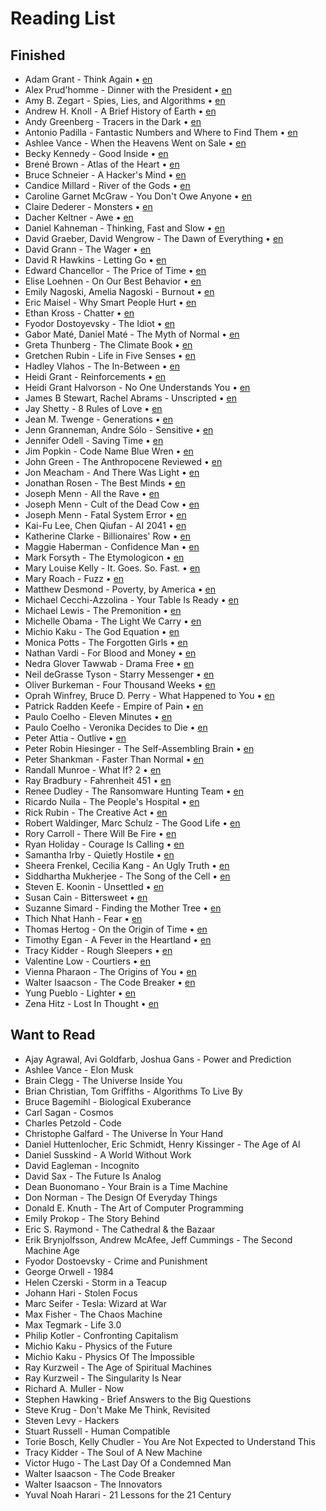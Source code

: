 # Reading List

## Finished

* Adam Grant - Think Again • [en](https://github.com/geovedi/book-notes/blob/main/2021/think-again.md)
* Alex Prud'homme - Dinner with the President • [en](https://github.com/geovedi/book-notes/blob/main/2023/dinner-with-the-president.md)
* Amy B. Zegart - Spies, Lies, and Algorithms • [en](https://github.com/geovedi/book-notes/blob/main/2022/spies-lies-and-algorithms.md)
* Andrew H. Knoll - A Brief History of Earth • [en](https://github.com/geovedi/book-notes/blob/main/2021/a-brief-history-of-earth.md)
* Andy Greenberg - Tracers in the Dark • [en](https://github.com/geovedi/book-notes/blob/main/2022/tracers-in-the-dark.md)
* Antonio Padilla - Fantastic Numbers and Where to Find Them • [en](https://github.com/geovedi/book-notes/blob/main/2022/fantastic-numbers-and-where-to-find-them.md)
* Ashlee Vance - When the Heavens Went on Sale • [en](https://github.com/geovedi/book-notes/blob/main/2023/when-the-heavens-went-on-sale.md)
* Becky Kennedy - Good Inside • [en](https://github.com/geovedi/book-notes/blob/main/2022/good-inside.md)
* Brené Brown - Atlas of the Heart • [en](https://github.com/geovedi/book-notes/blob/main/2021/atlas-of-the-heart.md)
* Bruce Schneier - A Hacker's Mind • [en](https://github.com/geovedi/book-notes/blob/main/2023/a-hacker's-mind.md)
* Candice Millard - River of the Gods • [en](https://github.com/geovedi/book-notes/blob/main/2022/river-of-the-gods.md)
* Caroline Garnet McGraw - You Don't Owe Anyone • [en](https://github.com/geovedi/book-notes/blob/main/2021/you-don't-owe-anyone.md)
* Claire Dederer - Monsters • [en](https://github.com/geovedi/book-notes/blob/main/2023/monsters.md)
* Dacher Keltner - Awe • [en](https://github.com/geovedi/book-notes/blob/main/2023/awe.md)
* Daniel Kahneman - Thinking, Fast and Slow • [en](https://github.com/geovedi/book-notes/blob/main/2011/thinking-fast-and-slow.md)
* David Graeber, David Wengrow - The Dawn of Everything • [en](https://github.com/geovedi/book-notes/blob/main/2021/the-dawn-of-everything.md)
* David Grann - The Wager • [en](https://github.com/geovedi/book-notes/blob/main/2023/the-wager.md)
* David R Hawkins - Letting Go • [en](https://github.com/geovedi/book-notes/blob/main/2012/letting-go.md)
* Edward Chancellor - The Price of Time • [en](https://github.com/geovedi/book-notes/blob/main/2022/the-price-of-time.md)
* Elise Loehnen - On Our Best Behavior • [en](https://github.com/geovedi/book-notes/blob/main/2023/on-our-best-behavior.md)
* Emily Nagoski, Amelia Nagoski - Burnout • [en](https://github.com/geovedi/book-notes/blob/main/2019/burnout.md)
* Eric Maisel - Why Smart People Hurt • [en](https://github.com/geovedi/book-notes/blob/main/2013/why-smart-people-hurt.md)
* Ethan Kross - Chatter • [en](https://github.com/geovedi/book-notes/blob/main/2021/chatter.md)
* Fyodor Dostoyevsky - The Idiot • [en](https://github.com/geovedi/book-notes/blob/main/1869/the-idiot.md)
* Gabor Maté, Daniel Maté - The Myth of Normal • [en](https://github.com/geovedi/book-notes/blob/main/2022/the-myth-of-normal.md)
* Greta Thunberg - The Climate Book • [en](https://github.com/geovedi/book-notes/blob/main/2023/the-climate-book.md)
* Gretchen Rubin - Life in Five Senses • [en](https://github.com/geovedi/book-notes/blob/main/2023/life-in-five-senses.md)
* Hadley Vlahos - The In-Between • [en](https://github.com/geovedi/book-notes/blob/main/2023/the-in-between.md)
* Heidi Grant - Reinforcements • [en](https://github.com/geovedi/book-notes/blob/main/2018/reinforcements.md)
* Heidi Grant Halvorson - No One Understands You • [en](https://github.com/geovedi/book-notes/blob/main/2015/no-one-understands-you.md)
* James B Stewart, Rachel Abrams - Unscripted • [en](https://github.com/geovedi/book-notes/blob/main/2023/unscripted.md)
* Jay Shetty - 8 Rules of Love • [en](https://github.com/geovedi/book-notes/blob/main/2023/8-rules-of-love.md)
* Jean M. Twenge - Generations • [en](https://github.com/geovedi/book-notes/blob/main/2023/generations.md)
* Jenn Granneman, Andre Sólo - Sensitive • [en](https://github.com/geovedi/book-notes/blob/main/2023/sensitive.md)
* Jennifer Odell - Saving Time • [en](https://github.com/geovedi/book-notes/blob/main/2023/saving-time.md)
* Jim Popkin - Code Name Blue Wren • [en](https://github.com/geovedi/book-notes/blob/main/2023/code-name-blue-wren.md)
* John Green - The Anthropocene Reviewed • [en](https://github.com/geovedi/book-notes/blob/main/2021/the-anthropocene-reviewed.md)
* Jon Meacham - And There Was Light • [en](https://github.com/geovedi/book-notes/blob/main/2022/and-there-was-light.md)
* Jonathan Rosen - The Best Minds • [en](https://github.com/geovedi/book-notes/blob/main/2023/the-best-minds.md)
* Joseph Menn - All the Rave • [en](https://github.com/geovedi/book-notes/blob/main/2003/all-the-rave.md)
* Joseph Menn - Cult of the Dead Cow • [en](https://github.com/geovedi/book-notes/blob/main/2019/cult-of-the-dead-cow.md)
* Joseph Menn - Fatal System Error • [en](https://github.com/geovedi/book-notes/blob/main/2010/fatal-system-error.md)
* Kai-Fu Lee, Chen Qiufan - AI 2041 • [en](https://github.com/geovedi/book-notes/blob/main/2021/ai-2041.md)
* Katherine Clarke - Billionaires' Row • [en](https://github.com/geovedi/book-notes/blob/main/2023/billionaires-row.md)
* Maggie Haberman - Confidence Man • [en](https://github.com/geovedi/book-notes/blob/main/2022/confidence-man.md)
* Mark Forsyth - The Etymologicon • [en](https://github.com/geovedi/book-notes/blob/main/2012/the-etymologicon.md)
* Mary Louise Kelly - It. Goes. So. Fast. • [en](https://github.com/geovedi/book-notes/blob/main/2023/it-goes-so-fast.md)
* Mary Roach - Fuzz • [en](https://github.com/geovedi/book-notes/blob/main/2021/fuzz.md)
* Matthew Desmond - Poverty, by America • [en](https://github.com/geovedi/book-notes/blob/main/2023/poverty-by-america.md)
* Michael Cecchi-Azzolina - Your Table Is Ready • [en](https://github.com/geovedi/book-notes/blob/main/2022/your-table-is-ready.md)
* Michael Lewis - The Premonition • [en](https://github.com/geovedi/book-notes/blob/main/2021/the-premonition.md)
* Michelle Obama - The Light We Carry • [en](https://github.com/geovedi/book-notes/blob/main/2022/the-light-we-carry.md)
* Michio Kaku - The God Equation • [en](https://github.com/geovedi/book-notes/blob/main/2021/the-god-equation.md)
* Monica Potts - The Forgotten Girls • [en](https://github.com/geovedi/book-notes/blob/main/2023/the-forgotten-girls.md)
* Nathan Vardi - For Blood and Money • [en](https://github.com/geovedi/book-notes/blob/main/2022/for-blood-and-money.md)
* Nedra Glover Tawwab - Drama Free • [en](https://github.com/geovedi/book-notes/blob/main/2023/drama-free.md)
* Neil deGrasse Tyson - Starry Messenger • [en](https://github.com/geovedi/book-notes/blob/main/2022/starry-messenger.md)
* Oliver Burkeman - Four Thousand Weeks • [en](https://github.com/geovedi/book-notes/blob/main/2021/four-thousand-weeks.md)
* Oprah Winfrey, Bruce D. Perry - What Happened to You • [en](https://github.com/geovedi/book-notes/blob/main/2021/what-happened-to-you.md)
* Patrick Radden Keefe - Empire of Pain • [en](https://github.com/geovedi/book-notes/blob/main/2021/empire-of-pain.md)
* Paulo Coelho - Eleven Minutes • [en](https://github.com/geovedi/book-notes/blob/main/2003/eleven-minutes.md)
* Paulo Coelho - Veronika Decides to Die • [en](https://github.com/geovedi/book-notes/blob/main/1998/veronika-decides-to-die.md)
* Peter Attia - Outlive • [en](https://github.com/geovedi/book-notes/blob/main/2023/outlive.md)
* Peter Robin Hiesinger - The Self-Assembling Brain • [en](https://github.com/geovedi/book-notes/blob/main/2021/the-self-assembling-brain.md)
* Peter Shankman - Faster Than Normal • [en](https://github.com/geovedi/book-notes/blob/main/2014/faster-than-normal.md)
* Randall Munroe - What If? 2 • [en](https://github.com/geovedi/book-notes/blob/main/2022/what-if-2.md)
* Ray Bradbury - Fahrenheit 451 • [en](https://github.com/geovedi/book-notes/blob/main/1953/fahrenheit-451.md)
* Renee Dudley - The Ransomware Hunting Team • [en](https://github.com/geovedi/book-notes/blob/main/2022/the-ransomware-hunting-team.md)
* Ricardo Nuila - The People's Hospital • [en](https://github.com/geovedi/book-notes/blob/main/2023/the-people's-hospital.md)
* Rick Rubin - The Creative Act • [en](https://github.com/geovedi/book-notes/blob/main/2023/the-creative-act.md)
* Robert Waldinger, Marc Schulz - The Good Life • [en](https://github.com/geovedi/book-notes/blob/main/2023/the-good-life.md)
* Rory Carroll - There Will Be Fire • [en](https://github.com/geovedi/book-notes/blob/main/2023/there-will-be-fire.md)
* Ryan Holiday - Courage Is Calling • [en](https://github.com/geovedi/book-notes/blob/main/2021/courage-is-calling.md)
* Samantha Irby - Quietly Hostile • [en](https://github.com/geovedi/book-notes/blob/main/2023/quietly-hostile.md)
* Sheera Frenkel, Cecilia Kang - An Ugly Truth • [en](https://github.com/geovedi/book-notes/blob/main/2021/an-ugly-truth.md)
* Siddhartha Mukherjee - The Song of the Cell • [en](https://github.com/geovedi/book-notes/blob/main/2022/the-song-of-the-cell.md)
* Steven E. Koonin - Unsettled • [en](https://github.com/geovedi/book-notes/blob/main/2021/unsettled.md)
* Susan Cain - Bittersweet • [en](https://github.com/geovedi/book-notes/blob/main/2022/bittersweet.md)
* Suzanne Simard - Finding the Mother Tree • [en](https://github.com/geovedi/book-notes/blob/main/2021/finding-the-mother-tree.md)
* Thich Nhat Hanh - Fear • [en](https://github.com/geovedi/book-notes/blob/main/2012/fear.md)
* Thomas Hertog - On the Origin of Time • [en](https://github.com/geovedi/book-notes/blob/main/2023/on-the-origin-of-time.md)
* Timothy Egan - A Fever in the Heartland • [en](https://github.com/geovedi/book-notes/blob/main/2023/a-fever-in-the-heartland.md)
* Tracy Kidder - Rough Sleepers • [en](https://github.com/geovedi/book-notes/blob/main/2023/rough-sleepers.md)
* Valentine Low - Courtiers • [en](https://github.com/geovedi/book-notes/blob/main/2023/courtiers.md)
* Vienna Pharaon - The Origins of You • [en](https://github.com/geovedi/book-notes/blob/main/2023/the-origins-of-you.md)
* Walter Isaacson - The Code Breaker • [en](https://github.com/geovedi/book-notes/blob/main/2021/the-code-breaker.md)
* Yung Pueblo - Lighter • [en](https://github.com/geovedi/book-notes/blob/main/2022/lighter.md)
* Zena Hitz - Lost In Thought • [en](https://github.com/geovedi/book-notes/blob/main/2020/lost-in-thought.md)


## Want to Read

* Ajay Agrawal, Avi Goldfarb, Joshua Gans - Power and Prediction
* Ashlee Vance - Elon Musk
* Brain Clegg - The Universe Inside You
* Brian Christian, Tom Griffiths - Algorithms To Live By
* Bruce Bagemihl - Biological Exuberance
* Carl Sagan - Cosmos
* Charles Petzold - Code
* Christophe Galfard - The Universe İn Your Hand
* Daniel Huttenlocher, Eric Schmidt, Henry Kissinger - The Age of AI
* Daniel Susskind - A World Without Work
* David Eagleman - Incognito
* David Sax - The Future Is Analog
* Dean Buonomano - Your Brain is a Time Machine
* Don Norman - The Design Of Everyday Things
* Donald E. Knuth  - The Art of Computer Programming
* Emily Prokop - The Story Behind
* Eric S. Raymond - The Cathedral & the Bazaar
* Erik Brynjolfsson, Andrew McAfee, Jeff Cummings - The Second Machine Age
* Fyodor Dostoevsky - Crime and Punishment
* George Orwell - 1984
* Helen Czerski - Storm in a Teacup
* Johann Hari - Stolen Focus
* Marc Seifer - Tesla: Wizard at War
* Max Fisher - The Chaos Machine
* Max Tegmark - Life 3.0
* Philip Kotler - Confronting Capitalism
* Michio Kaku - Physics of the Future 
* Michio Kaku - Physics Of The İmpossible
* Ray Kurzweil - The Age of Spiritual Machines
* Ray Kurzweil - The Singularity Is Near
* Richard A. Muller - Now 
* Stephen Hawking - Brief Answers to the Big Questions
* Steve Krug - Don't Make Me Think, Revisited
* Steven Levy - Hackers
* Stuart Russell - Human Compatible
* Torie Bosch, Kelly Chudler - You Are Not Expected to Understand This
* Tracy Kidder - The Soul of A New Machine
* Victor Hugo - The Last Day Of a Condemned Man
* Walter Isaacson - The Code Breaker
* Walter Isaacson - The Innovators
* Yuval Noah Harari - 21 Lessons for the 21 Century

